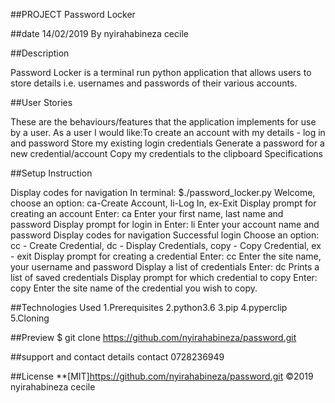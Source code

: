 ##PROJECT Password Locker

##date 14/02/2019 By nyirahabineza cecile

##Description

Password Locker is a terminal run python application that allows users to store details i.e. usernames and passwords of their various accounts.

##User Stories

These are the behaviours/features that the application implements for use by a user.
As a user I would like:To create an account with my details - log in and password
Store my existing login credentials
Generate a password for a new credential/account
Copy my credentials to the clipboard
Specifications

##Setup Instruction

Display codes for navigation	In terminal: $./password_locker.py	Welcome, choose an option: ca-Create Account, li-Log In, ex-Exit
Display prompt for creating an account	Enter: ca	Enter your first name, last name and password
Display prompt for login in	Enter: li	Enter your account name and password
Display codes for navigation	Successful login	Choose an option: cc - Create Credential, dc - Display Credentials, copy - Copy Credential, ex - exit
Display prompt for creating a credential	Enter: cc	Enter the site name, your username and password
Display a list of credentials	Enter: dc	Prints a list of saved credentials
Display prompt for which credential to copy	Enter: copy	Enter the site name of the credential you wish to copy.

##Technologies Used
1.Prerequisites
2.python3.6
3.pip
4.pyperclip
5.Cloning


##Preview
$ git clone https://github.com/nyirahabineza/password.git
  
  
  ##support and contact details
  contact 0728236949
  
##License
**[MIT]https://github.com/nyirahabineza/password.git ©2019 nyirahabineza cecile
